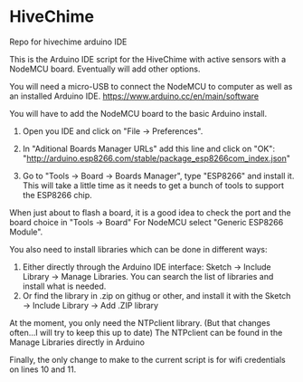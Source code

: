 # HiveChime
Repo for hivechime arduino IDE


This is the Arduino IDE script for the HiveChime with active sensors with a NodeMCU board. 
Eventually will add other options.

You will need a micro-USB to connect the NodeMCU to computer as well as an installed Arduino IDE.
https://www.arduino.cc/en/main/software

You will have to add the NodeMCU board to the basic Arduino install.
1. Open you IDE and click on "File -> Preferences".

2. In  "Aditional Boards Manager URLs" add this line and click on "OK":
"http://arduino.esp8266.com/stable/package_esp8266com_index.json"

3. Go to "Tools -> Board -> Boards Manager", type "ESP8266" and install it. This will take a little time as it needs to get a bunch of tools to support the ESP8266 chip.


When just about to flash a board, it is a good idea to check the port and the board choice in "Tools -> Board" 
For NodeMCU select "Generic ESP8266 Module".

You also need to install libraries which can be done in different ways:
1. Either directly through the Arduino IDE interface: Sketch -> Include Library -> Manage Libraries. You can search the list of libraries and install what is needed.
2. Or find the library in .zip on githug or other, and install it with the Sketch -> Include Library -> Add .ZIP library

At the moment, you only need the NTPclient library. (But that changes often...I will try to keep this up to date)
The NTPclient can be found in the Manage Libraries directly in Arduino

Finally, the only change to make to the current script is for wifi credentials on lines 10 and 11.




